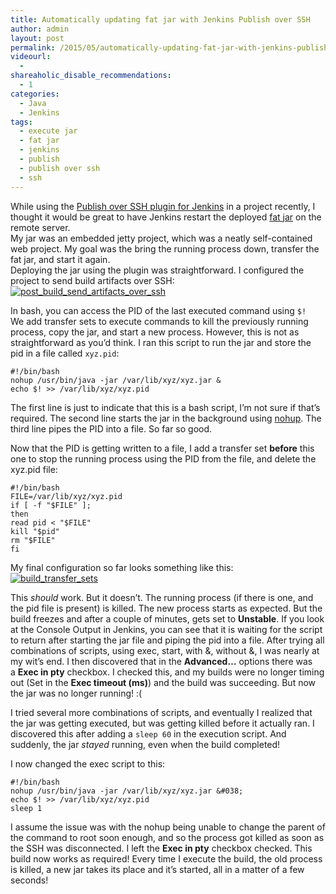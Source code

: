 ```yaml
---
title: Automatically updating fat jar with Jenkins Publish over SSH
author: admin
layout: post
permalink: /2015/05/automatically-updating-fat-jar-with-jenkins-publish-over-ssh/
videourl:
  - 
shareaholic_disable_recommendations:
  - 1
categories:
  - Java
  - Jenkins
tags:
  - execute jar
  - fat jar
  - jenkins
  - publish
  - publish over ssh
  - ssh
---
```

While using the <a href="https://wiki.jenkins-ci.org/display/JENKINS/Publish+Over+SSH+Plugin" target="_blank">Publish over SSH plugin for Jenkins</a> in a project recently, I thought it would be great to have Jenkins restart the deployed <a href="https://maven.apache.org/plugins/maven-shade-plugin/" target="_blank">fat jar</a> on the remote server.  
My jar was an embedded jetty project, which was a neatly self-contained web project. My goal was the bring the running process down, transfer the fat jar, and start it again.  
Deploying the jar using the plugin was straightforward. I configured the project to send build artifacts over SSH:  
[<img class="aligncenter size-full wp-image-59" src="http://caffinc.com/wp-content/uploads/2015/05/post_build_send_artifacts_over_ssh.png?fit=788%2C446" alt="post_build_send_artifacts_over_ssh" data-recalc-dims="1" />][1]

In bash, you can access the PID of the last executed command using `$!`  
We add transfer sets to execute commands to kill the previously running process, copy the jar, and start a new process. However, this is not as straightforward as you&#8217;d think. I ran this script to run the jar and store the pid in a file called `xyz.pid`:

```
#!/bin/bash
nohup /usr/bin/java -jar /var/lib/xyz/xyz.jar &
echo $! >> /var/lib/xyz/xyz.pid
```

The first line is just to indicate that this is a bash script, I&#8217;m not sure if that&#8217;s required. The second line starts the jar in the background using [nohup][2]. The third line pipes the PID into a file. So far so good.

Now that the PID is getting written to a file, I add a transfer set **before** this one to stop the running process using the PID from the file, and delete the xyz.pid file:

```
#!/bin/bash
FILE=/var/lib/xyz/xyz.pid
if [ -f "$FILE" ];
then
read pid < "$FILE"
kill "$pid"
rm "$FILE"
fi
```

My final configuration so far looks something like this:  
[<img class="aligncenter size-full wp-image-64" src="http://caffinc.com/wp-content/uploads/2015/05/build_transfer_sets.png?fit=788%2C781" alt="build_transfer_sets" data-recalc-dims="1" />][3]

This *should* work. But it doesn&#8217;t. The running process (if there is one, and the pid file is present) is killed. The new process starts as expected. But the build freezes and after a couple of minutes, gets set to **Unstable**. If you look at the Console Output in Jenkins, you can see that it is waiting for the script to return after starting the jar file and piping the pid into a file. After trying all combinations of scripts, using exec, start, with &, without &, I was nearly at my wit&#8217;s end. I then discovered that in the **Advanced&#8230;** options there was a **Exec in pty** checkbox. I checked this, and my builds were no longer timing out (Set in the **Exec timeout (ms)**) and the build was succeeding. But now the jar was no longer running! :(

I tried several more combinations of scripts, and eventually I realized that the jar was getting executed, but was getting killed before it actually ran. I discovered this after adding a `sleep 60` in the execution script. And suddenly, the jar *stayed* running, even when the build completed!

I now changed the exec script to this:

```
#!/bin/bash
nohup /usr/bin/java -jar /var/lib/xyz/xyz.jar &#038;
echo $! >> /var/lib/xyz/xyz.pid
sleep 1
```

I assume the issue was with the nohup being unable to change the parent of the command to root soon enough, and so the process got killed as soon as the SSH was disconnected. I left the **Exec in pty** checkbox checked. This build now works as required! Every time I execute the build, the old process is killed, a new jar takes its place and it&#8217;s started, all in a matter of a few seconds!

 [1]: http://caffinc.com/wp-content/uploads/2015/05/post_build_send_artifacts_over_ssh.png
 [2]: http://www.cyberciti.biz/tips/nohup-execute-commands-after-you-exit-from-a-shell-prompt.html
 [3]: http://caffinc.com/wp-content/uploads/2015/05/build_transfer_sets.png
